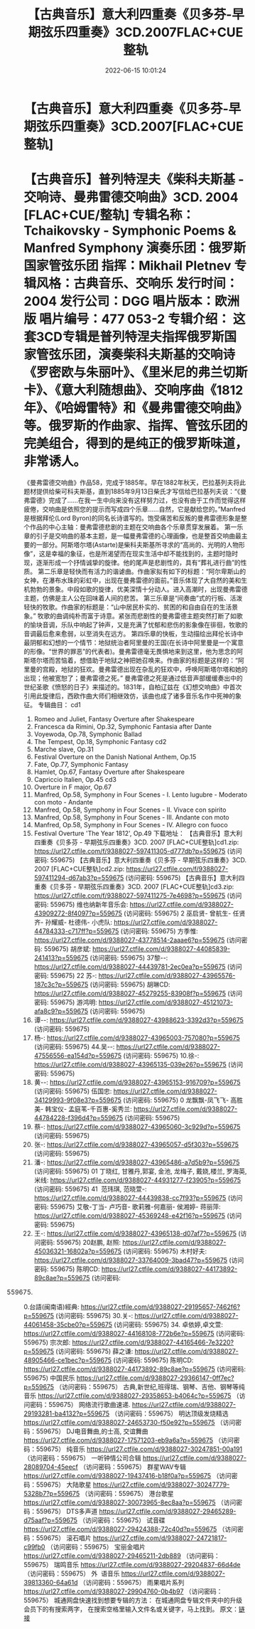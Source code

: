 ﻿---
title: 【古典音乐】意大利四重奏《贝多芬-早期弦乐四重奏》3CD.2007FLAC+CUE整轨
date: 2022-06-15 10:01:24
categories: 古典音乐、新世纪、纯音雅乐
tags: 纯音雅乐
---
# 【古典音乐】意大利四重奏《贝多芬-早期弦乐四重奏》3CD.2007[FLAC+CUE整轨]

【古典音乐】普列特涅夫《柴科夫斯基 -
交响诗、曼弗雷德交响曲》3CD. 2004 [FLAC+CUE/整轨]
专辑名称：Tchaikovsky - Symphonic
Poems & Manfred Symphony
演奏乐团：俄罗斯国家管弦乐团
指挥：Mikhail Pletnev
专辑风格：古典音乐、交响乐
发行时间：2004
发行公司：DGG
唱片版本：欧洲版
唱片编号：477 053-2
专辑介绍：
这套3CD专辑是普列特涅夫指挥俄罗斯国家管弦乐团，演奏柴科夫斯基的交响诗《罗密欧与朱丽叶》、《里米尼的弗兰切斯卡》、《意大利随想曲》、交响序曲《1812年》、《哈姆雷特》和《曼弗雷德交响曲》等。俄罗斯的作曲家、指挥、管弦乐团的完美组合，得到的是纯正的俄罗斯味道，非常诱人。
=======================
《曼弗雷德交响曲》作品58，完成于1885年。早在1882年秋天，巴拉基列夫将此题材提供给柴可科夫斯基，直到1885年9月13日柴氏才写信给巴拉基列夫说：“《曼弗雷德》完成了……在我一生中向来没有这样努力过，也没有由于工作而觉得这样疲倦，交响曲是依照您的提示而写成四个乐章……自然，它是献给您的。”Manfred是根据拜伦(Lord
Byron)的同名长诗谱写的。饱受痛苦和反叛的曼弗雷德形象是整个作品的中心主轴：曼弗雷德悲剧的主题在交响曲各个乐章贯穿发展着。
第一乐章的引子是交响曲的基本主题，是一幅曼弗雷德的心理画像，也是整首交响曲最主要的一部分。阿斯塔尔塔(Astarte)是柴科夫斯基所寻求的“高尚的、光明的人物形像”，这是幸福的象征，也是所渴望而在现实生活中却不能找到的，主题时隐时现，逐渐形成一个抒情诚挚的旋律。他的尾声是悲剧性的，具有“葬礼进行曲”的性质。
第二乐章是轻快而有活力的谐谑曲。作曲家拟有如下的标题：“阿尔卑斯山的女神，在瀑布水珠的彩虹中，出现在曼弗雷德的面前。”音乐体现了大自然的美和生机勃勃的景象。中段如歌的旋律，优美深情十分动人。进入高潮时，出现曼弗雷德主题，仿佛是主人公在回味着人间的悲苦。
第三乐章是“间奏曲”式的行板、活泼轻快的牧歌。作曲家的标题是：“山中居民朴实的、贫困的和自由自在的生活景象。”
牧歌的曲调纯朴而富于诗意。紧张而悲剧性的曼弗雷德主题突然打断了如歌的愉块音调，乐队中响起了钟声，又是充满了忧郁和悲伤的影象像在徘徊，牧歌的音调最后愈来愈弱，以至消失在远方。
第四乐章的快板，生动描绘出拜伦长诗中最阴郁和幻想的一个情节：地狱统治者阿里曼的王国(在长诗中阿里曼是一个寓意的形像。“世界的罪恶”的代表者)。曼弗雷德毫无畏惧地来到这里，他为思念的阿斯塔尔塔而苦恼着，想借助于地狱之神把她召唤来。作曲家的标题是这样的：“阿里曼的宫殿，地狱的狂欢。曼弗雷德出现在杂乱的狂欢中，呼唤阿斯塔尔塔和她的出现；他被宽恕了；曼弗雷德之死。”
曼弗雷德之死是通过低音声部缓缓奏出中的世纪圣歌《愤怒的日子》来描述的。1831年，自柏辽兹在《幻想交响曲》中首次引用此旋律后，西欧作曲大师们相继效仿，该曲也成了诸多音乐名作中死神的象征。
专辑曲目：
cd1
01. Romeo and Juliet, Fantasy
Overture after Shakespeare
02. Francesca da Rimini, Op.32,
Symphonic Fantasia after Dante
03. Voyewoda, Op.78, Symphonic
Ballad
04. The Tempest, Op.18,
Symphonic Fantasy
cd2
01. Marche slave,
Op.31
02. Festival Overture on the
Danish National Anthem, Op.15
03. Fate, Op.77, Symphonic
Fantasy
04. Hamlet, Op.67, Fantasy
Overture after Shakespeare
05. Capriccio Italien,
Op.45
cd3
01. Overture in F major,
Op.67
02. Manfred, Op.58, Symphony in
Four Scenes - I. Lento lugubre - Moderato con moto -
Andante
03. Manfred, Op.58, Symphony in
Four Scenes - II. Vivace con spirito
04. Manfred, Op.58, Symphony in
Four Scenes - III. Andante con moto
05. Manfred, Op.58, Symphony in
Four Scenes - IV. Allegro con fuoco
06. Festival Overture 'The Year
1812', Op.49
下载地址：
【古典音乐】意大利四重奏《贝多芬 - 早期弦乐四重奏》3CD. 2007 [FLAC+CUE整轨]cd1.zip: https://url27.ctfile.com/f/9388027-597411305-d777db?p=559675
(访问密码: 559675)
【古典音乐】意大利四重奏《贝多芬 - 早期弦乐四重奏》3CD. 2007 [FLAC+CUE整轨]cd2.zip: https://url27.ctfile.com/f/9388027-597411294-d67ab3?p=559675
(访问密码: 559675)
【古典音乐】意大利四重奏《贝多芬 - 早期弦乐四重奏》3CD. 2007 [FLAC+CUE整轨]cd3.zip: https://url27.ctfile.com/f/9388027-597411275-7e4698?p=559675
(访问密码: 559675)
维也纳新年音乐会: https://url27.ctfile.com/d/9388027-43909272-8f4097?p=559675
(访问密码: 559675)
2 巫启贤- 曾航生- 任贤齐- 孙耀威- 杜德伟- 小虎队: https://url27.ctfile.com/d/9388027-44784333-c717ff?p=559675
(访问密码: 559675)
方季惟: https://url27.ctfile.com/d/9388027-43778514-2aaae6?p=559675
(访问密码: 559675)
胡彦斌: https://url27.ctfile.com/d/9388027-44085839-241413?p=559675
(访问密码: 559675)
37黎--: https://url27.ctfile.com/d/9388027-44439781-2ec0ea?p=559675
(访问密码: 559675)
22 苏-: https://url27.ctfile.com/d/9388027-43965576-187c3c?p=559675
(访问密码: 559675)
胡琳CD: https://url27.ctfile.com/d/9388027-45279255-83908f?p=559675
(访问密码: 559675)
游鸿明: https://url27.ctfile.com/d/9388027-45121073-afa8c9?p=559675
(访问密码: 559675)
24. 谭--: https://url27.ctfile.com/d/9388027-43988623-3392d3?p=559675
(访问密码: 559675)
06. 杨-: https://url27.ctfile.com/d/9388027-43965003-757080?p=559675
(访问密码: 559675)
44.吴--: https://url27.ctfile.com/d/9388027-47556556-ea154d?p=559675
(访问密码: 559675)
10.徐-: https://url27.ctfile.com/d/9388027-43965135-039e26?p=559675
(访问密码: 559675)
15. 黄--: https://url27.ctfile.com/d/9388027-43965153-916709?p=559675
(访问密码: 559675)
伍国忠: https://url27.ctfile.com/d/9388027-34129993-9f08e3?p=559675
(访问密码: 559675)
0 龙飘飘-凤飞飞- 高胜美- 韩宝仪-
孟庭苇-千百惠-奚秀兰: https://url27.ctfile.com/d/9388027-44784228-f396d4?p=559675
(访问密码: 559675)
07. 蔡-: https://url27.ctfile.com/d/9388027-43965060-3c929d?p=559675
(访问密码: 559675)
03. 张-: https://url27.ctfile.com/d/9388027-43965057-d5f303?p=559675
(访问密码: 559675)
20. 潘-: https://url27.ctfile.com/d/9388027-43965486-a7d5b9?p=559675
(访问密码: 559675)
01 丁晓红, 甘雅丹,郭宴, 金池, 龙梅子, 戴娆,楼兰, 罗海英,米线: https://url27.ctfile.com/d/9388027-44931277-f23905?p=559675
(访问密码: 559675)
41  范玮琪, 范晓萱-: https://url27.ctfile.com/d/9388027-44439838-cc7f93?p=559675
(访问密码: 559675)
艾敬-丁当- 卢巧音- 歌莉雅-何嘉丽- 侯湘婷- 蒋丽萍: https://url27.ctfile.com/d/9388027-45369248-e42f16?p=559675
(访问密码: 559675)
11. 王-: https://url27.ctfile.com/d/9388027-43965138-d07af7?p=559675
(访问密码: 559675)
20赵鹏, 赵照: https://url27.ctfile.com/d/9388027-45036321-16802a?p=559675
(访问密码: 559675)
木村好夫: https://url27.ctfile.com/d/9388027-33764009-3bad47?p=559675
(访问密码: 559675)
陈明CD:
https://url27.ctfile.com/d/9388027-44173892-89c8ae?p=559675
(访问密码:
559675)
0.台語(闽南语)經典: https://url27.ctfile.com/d/9388027-29195657-7462f6?p=559675
(访问密码: 559675)
30.关-: https://url27.ctfile.com/d/9388027-44061458-35cbe0?p=559675
(访问密码: 559675)
34. 卓依婷,卓文萱: https://url27.ctfile.com/d/9388027-44168108-772b6e?p=559675
(访问密码: 559675)
宗次郎: https://url27.ctfile.com/d/9388027-44165466-7e3220?p=559675
(访问密码: 559675)
薛之谦: https://url27.ctfile.com/d/9388027-48905466-ce1bec?p=559675
(访问密码: 559675)
陈明CD: https://url27.ctfile.com/d/9388027-44173892-89c8ae?p=559675
(访问密码: 559675)
中国民乐
https://url27.ctfile.com/d/9388027-29366147-0ff7ec?p=559675
（访问密码：559675）
古典,新世纪,班得瑞、钢琴、吉他、钢琴等纯音乐
https://url27.ctfile.com/d/9388027-29358653-b4064c?p=559675
（访问密码：559675）
网络流行歌曲速递.
https://url27.ctfile.com/d/9388027-29193281-ba4132?p=559675
（访问密码：559675）
明达顶级发烧精选
https://url27.ctfile.com/d/9388027-24653730-f50e92?p=559675
（访问密码：559675）
DJ电音舞曲,的士高, 交谊舞曲
https://url27.ctfile.com/d/9388027-17571203-eb9a6a?p=559675
（访问密码：559675）
纯音乐
https://url27.ctfile.com/d/9388027-30247851-00a191
（访问密码：559675）
一听钟情公司合辑
https://url27.ctfile.com/d/9388027-28089704-45eecf
（访问密码：559675）
群星WAV专辑
https://url27.ctfile.com/d/9388027-19437416-b18f0a?p=559675
（访问密码：559675）
大陆歌星
https://url27.ctfile.com/d/9388027-30247779-5328b7?p=559675
（访问密码：559675）
港台歌星
https://url27.ctfile.com/d/9388027-30073965-8ec8aa?p=559675
（访问密码：559675）
DTS多声道
https://url27.ctfile.com/d/9388027-29465289-d75aaf?p=559675
（访问密码：559675）
试音碟
https://url27.ctfile.com/d/9388027-29424388-72c40d?p=559675
（访问密码：559675）
滚石唱片
https://url27.ctfile.com/d/9388027-24721817-c99fb0
（访问密码：559675）
宝丽金唱片
https://url27.ctfile.com/d/9388027-29465211-2db889
（访问密码：559675）
瑞鸣音乐
https://url27.ctfile.com/d/9388027-29204837-66d4de
（访问密码：559675）
外  语音乐
https://url27.ctfile.com/d/9388027-39813360-64a61d
（访问密码：559675）
雨果唱片系列
https://url27.ctfile.com/d/9388027-29904760-0b4b97
（访问密码：559675）
城通网盘快速找到想要专辑的方法：
在城通网盘专辑文件夹中的升级会员下的有搜索两字，
在搜索空格里输入文件名或关键字，马上找到。
原文：[链接](https://blog.sina.com.cn/s/blog_1647c7e7601030xs6.html)